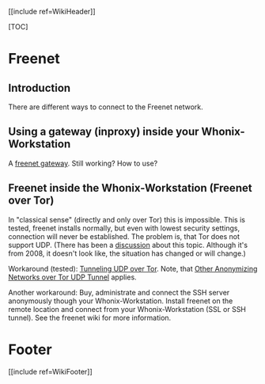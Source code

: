 [[include ref=WikiHeader]]

[TOC]

# Freenet #
## Introduction ##
There are different ways to connect to the Freenet network.

## Using a gateway (inproxy) inside your Whonix-Workstation ##
A [freenet gateway](http://www.student.nada.kth.se/~md98-osa/gateway.html). Still working? How to use?

## Freenet inside the Whonix-Workstation (Freenet over Tor) ##
In "classical sense" (directly and only over Tor) this is impossible. This is tested, freenet installs normally, but even with lowest security settings, connection will never be established. The problem is, that Tor does not support UDP. (There has been a [discussion](http://comments.gmane.org/gmane.network.freenet.support/8211) about this topic. Although it's from 2008, it doesn't look like, the situation has changed or will change.)

Workaround (tested): [Tunneling UDP over Tor](https://sourceforge.net/p/whonix/wiki/TunnelUDPoverTor/). Note, that [Other Anonymizing Networks over Tor UDP Tunnel](https://sourceforge.net/p/whonix/wiki/Applications/#other-anonymizing-networks-over-tor-udp-tunnel) applies.

Another workaround: Buy, administrate and connect the SSH server anonymously though your Whonix-Workstation. Install freenet on the remote location and connect from your Whonix-Workstation (SSL or SSH tunnel). See the freenet wiki for more information.

# Footer #
[[include ref=WikiFooter]]